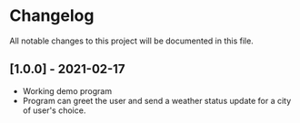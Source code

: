 # Changelog

All notable changes to this project will be documented in this file.

## [1.0.0] - 2021-02-17

- Working demo program
- Program can greet the user and send a weather status update for a city of user's choice.
